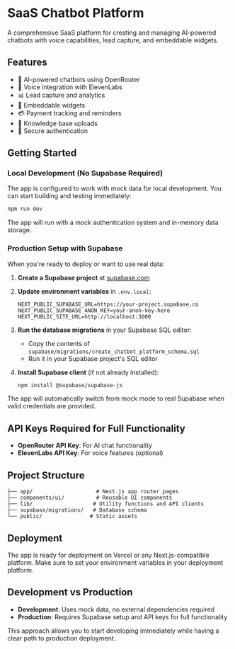 # SaaS Chatbot Platform

A comprehensive SaaS platform for creating and managing AI-powered chatbots with voice capabilities, lead capture, and embeddable widgets.

## Features

- 🤖 AI-powered chatbots using OpenRouter
- 🎤 Voice integration with ElevenLabs
- 📊 Lead capture and analytics
- 📎 Embeddable widgets
- 💳 Payment tracking and reminders
- 📁 Knowledge base uploads
- 🔐 Secure authentication

## Getting Started

### Local Development (No Supabase Required)

The app is configured to work with mock data for local development. You can start building and testing immediately:

```bash
npm run dev
```

The app will run with a mock authentication system and in-memory data storage.

### Production Setup with Supabase

When you're ready to deploy or want to use real data:

1. **Create a Supabase project** at [supabase.com](https://supabase.com)

2. **Update environment variables** in `.env.local`:
   ```env
   NEXT_PUBLIC_SUPABASE_URL=https://your-project.supabase.co
   NEXT_PUBLIC_SUPABASE_ANON_KEY=your-anon-key-here
   NEXT_PUBLIC_SITE_URL=http://localhost:3000
   ```

3. **Run the database migrations** in your Supabase SQL editor:
   - Copy the contents of `supabase/migrations/create_chatbot_platform_schema.sql`
   - Run it in your Supabase project's SQL editor

4. **Install Supabase client** (if not already installed):
   ```bash
   npm install @supabase/supabase-js
   ```

The app will automatically switch from mock mode to real Supabase when valid credentials are provided.

## API Keys Required for Full Functionality

- **OpenRouter API Key**: For AI chat functionality
- **ElevenLabs API Key**: For voice features (optional)

## Project Structure

```
├── app/                    # Next.js app router pages
├── components/ui/          # Reusable UI components
├── lib/                   # Utility functions and API clients
├── supabase/migrations/   # Database schema
└── public/               # Static assets
```

## Deployment

The app is ready for deployment on Vercel or any Next.js-compatible platform. Make sure to set your environment variables in your deployment platform.

## Development vs Production

- **Development**: Uses mock data, no external dependencies required
- **Production**: Requires Supabase setup and API keys for full functionality

This approach allows you to start developing immediately while having a clear path to production deployment.